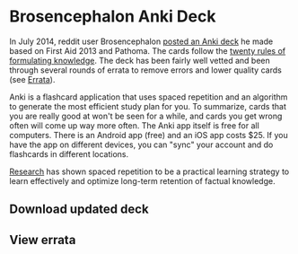 # Brosencephalon Anki Deck

In July 2014, reddit user Brosencephalon <a href="https://www.reddit.com/r/medicalschool/comments/2b8oia/my_fa2014_path_pharm_fapp_anki_deck/">posted an Anki deck</a> he made based on First Aid 2013 and Pathoma. The cards follow the <a href="https://www.supermemo.com/en/articles/20rules">twenty rules of formulating knowledge</a>. The deck has been fairly well vetted and been through several rounds of errata to remove errors and lower quality cards (see <a href="https://github.com/enlightenedchampagne/Brosencephalon/wiki/Errata">Errata</a>).

Anki is a flashcard application that uses spaced repetition and an algorithm to generate the most efficient study plan for you. To summarize, cards that you are really good at won't be seen for a while, and cards you get wrong often will come up way more often. The Anki app itself is free for all computers. There is an Android app (free) and an iOS app costs $25. If you have the app on different devices, you can "sync" your account and do flashcards in different locations.

<a href="https://www.ncbi.nlm.nih.gov/pmc/articles/PMC4031794/">Research</a> has shown spaced repetition to be a practical learning strategy to learn effectively and optimize long-term retention of factual knowledge.

## Download updated deck



## View errata


